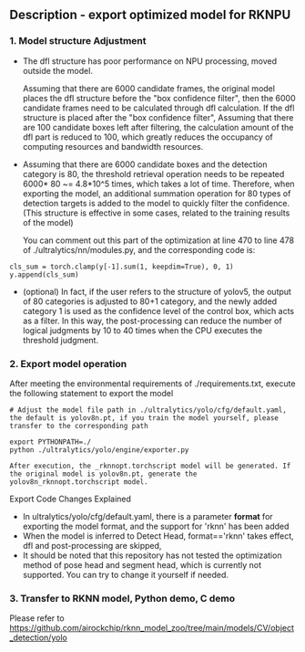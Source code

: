 ## Description - export optimized model for RKNPU

### 1. Model structure Adjustment

- The dfl structure has poor performance on NPU processing, moved outside the model.

   Assuming that there are 6000 candidate frames, the original model places the dfl structure before the "box confidence filter", then the 6000 candidate frames need to be calculated through dfl calculation. If the dfl structure is placed after the "box confidence filter", Assuming that there are 100 candidate boxes left after filtering, the calculation amount of the dfl part is reduced to 100, which greatly reduces the occupancy of computing resources and bandwidth resources.



- Assuming that there are 6000 candidate boxes and the detection category is 80, the threshold retrieval operation needs to be repeated 6000* 80 ~= 4.8*10^5 times, which takes a lot of time. Therefore, when exporting the model, an additional summation operation for 80 types of detection targets is added to the model to quickly filter the confidence. (This structure is effective in some cases, related to the training results of the model)

  You can comment out this part of the optimization at line 470 to line 478 of ./ultralytics/nn/modules.py, and the corresponding code is:

```
cls_sum = torch.clamp(y[-1].sum(1, keepdim=True), 0, 1)
y.append(cls_sum)
```




- (optional) In fact, if the user refers to the structure of yolov5, the output of 80 categories is adjusted to 80+1 category, and the newly added category 1 is used as the confidence level of the control box, which acts as a filter. In this way, the post-processing can reduce the number of logical judgments by 10 to 40 times when the CPU executes the threshold judgment.



### 2. Export model operation

After meeting the environmental requirements of ./requirements.txt, execute the following statement to export the model

```
# Adjust the model file path in ./ultralytics/yolo/cfg/default.yaml, the default is yolov8n.pt, if you train the model yourself, please transfer to the corresponding path

export PYTHONPATH=./
python ./ultralytics/yolo/engine/exporter.py

After execution, the _rknnopt.torchscript model will be generated. If the original model is yolov8n.pt, generate the yolov8n_rknnopt.torchscript model.
```



Export Code Changes Explained

- In ultralytics/yolo/cfg/default.yaml, there is a parameter **format** for exporting the model format, and the support for 'rknn' has been added
- When the model is inferred to Detect Head, format=='rknn' takes effect, dfl and post-processing are skipped,
- It should be noted that this repository has not tested the optimization method of pose head and segment head, which is currently not supported. You can try to change it yourself if needed.



### 3. Transfer to RKNN model, Python demo, C demo

Please refer to https://github.com/airockchip/rknn_model_zoo/tree/main/models/CV/object_detection/yolo

